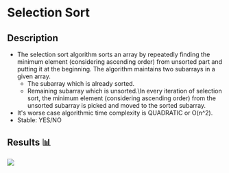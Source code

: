 Selection Sort
=======================

## Description

- The selection sort algorithm sorts an array by repeatedly finding the minimum element (considering ascending order) from unsorted part and putting it at the beginning. The algorithm maintains two subarrays in a given array.
  - The subarray which is already sorted. 
  - Remaining subarray which is unsorted.\In every iteration of selection sort, the minimum element (considering ascending order) from the unsorted subarray is picked and moved to the sorted subarray. 
- It's worse case algorithmic time complexity is QUADRATIC or O(n^2).
- Stable: YES/NO

## Results 📊

<img src="https://github.com/Vlajkovic01/Data-Structures-and-Algorithms-in-Java/blob/main/others/SelectionSort.gif" align=center>
